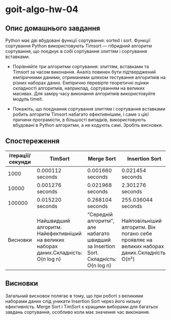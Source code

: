 # goit-algo-hw-04

## Опис домашнього завдання
Python має дві вбудовані функції сортування: sorted і sort. Функції сортування Python використовують Timsort — гібридний алгоритм сортування, що поєднує в собі сортування злиттям і сортування вставками.

- Порівняйте три алгоритми сортування: злиттям, вставками та Timsort за часом виконання. Аналіз повинен бути підтверджений емпіричними даними, отриманими шляхом тестування алгоритмів на різних наборах даних. Емпірично перевірте теоретичні оцінки складності алгоритмів, наприклад, сортуванням на великих масивах. Для заміру часу виконання алгоритмів використовуйте модуль timeit.

- Покажіть, що поєднання сортування злиттям і сортування вставками робить алгоритм Timsort набагато ефективнішим, і саме з цієї причини програмісти, в більшості випадків, використовують вбудовані в Python алгоритми, а не кодують самі. Зробіть висновки.

## Спостереження
| ітерації/секунди | TimSort | Merge Sort | Insertion Sort |
| --- | --- | --- | --- |
| 1000 | 0.000112 seconds | 0.001660 seconds | 0.021454 seconds |
| 10000 | 0.001276 seconds | 0.021968 seconds | 2.301276 seconds |
| 100000 | 0.015220 seconds | 0.268104 seconds | 255.036044 seconds |
| Висновки | Найшвидший алгоритм. Найефективніший на великих наборах даних.Складність: O(n log n) | “Середній алгоритм”, але набагато швидший за Insertion Sort. Складність: O(n log n) | Найповільніший алгоритм. Він погано себе проявляє на великих наборах даних.Складність: O(n²) |

## Висновки
Загальний висновок полягає в тому, що при роботі з великими наборами даних слід уникати Insertion Sort через його низьку ефективність. Merge Sort і TimSort є кращими виборами для багатьох завдань сортування, особливо коли має значення час виконання.